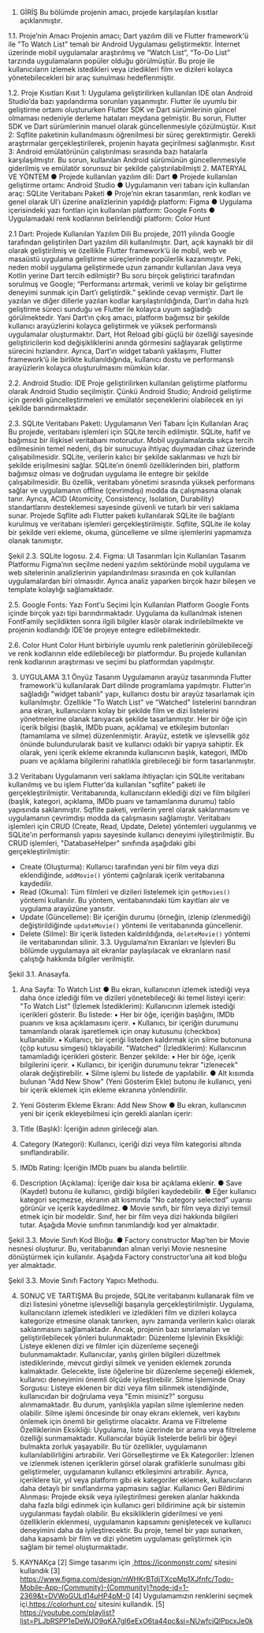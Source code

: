 1.	GİRİŞ
Bu bölümde projenin amacı, projede karşılaşılan kısıtlar açıklanmıştır.

1.1. Proje’nin Amacı
Projenin amacı; Dart yazılım dili ve Flutter framework'ü ile "To Watch List" temalı bir Android Uygulaması geliştirmektir. İnternet üzerinde mobil uygulamalar araştırılmış ve “Watch List”, “To-Do List” tarzında uygulamaların popüler olduğu görülmüştür. Bu proje ile kullanıcıların izlemek istedikleri veya izledikleri film ve dizileri kolayca yönetebilecekleri bir araç sunulması hedeflenmiştir.

1.2. Proje Kısıtları
Kısıt 1: Uygulama geliştirilirken kullanılan IDE olan Android Studio’da bazı yapılandırma sorunları yaşanmıştır. Flutter ile uyumlu bir geliştirme ortamı oluştururken Flutter SDK ve Dart sürümlerinin güncel olmaması nedeniyle derleme hataları meydana gelmiştir. Bu sorun, Flutter SDK ve Dart sürümlerinin manuel olarak güncellenmesiyle çözülmüştür.
Kısıt 2: Sqflite paketinin kullanılmasını öğrenilmesi bir süreç gerektirmiştir. Gerekli araştırmalar gerçekleştirilerek, projenin hayata geçirilmesi sağlanmıştır.
Kısıt 3: Android emülatörünün çalıştırılması sırasında bazı hatalarla karşılaşılmıştır. Bu sorun, kullanılan Android sürümünün güncellenmesiyle giderilmiş ve emülatör sorunsuz bir şekilde çalıştırılabilmişti
2.	MATERYAL VE YÖNTEM
● Projede kullanılan yazılım dili: Dart
● Projede kullanılan geliştirme ortamı: Android Studio 
● Uygulamanın veri tabanı için kullanılan araç: SQLite Veritabanı Paketi
● Proje’nin ekran tasarımları, renk kodları ve genel olarak UI’ı üzerine
analizlerinin yapıldığı platform: Figma
● Uygulama içerisindeki yazı fontları için kullanılan platform: Google Fonts
● Uygulamadaki renk kodlarının belirlendiği platform: Color Hunt

2.1 Dart: Projede Kullanılan Yazılım Dili
Bu projede, 2011 yılında Google tarafından geliştirilen Dart yazılım dili kullanılmıştır. Dart, açık kaynaklı bir dil olarak geliştirilmiş ve özellikle Flutter framework’ü ile mobil, web ve masaüstü uygulama geliştirme süreçlerinde popülerlik kazanmıştır. 
Peki, neden mobil uygulama geliştirmede uzun zamandır kullanılan Java veya Kotlin yerine Dart tercih edilmiştir? Bu soru birçok geliştirici tarafından sorulmuş ve Google; “Performansı artırmak, verimli ve kolay bir geliştirme deneyimi sunmak için Dart’ı geliştirdik.” şeklinde cevap vermiştir. Dart ile yazılan ve diğer dillerle yazılan kodlar karşılaştırıldığında, Dart’ın daha hızlı geliştirme süreci sunduğu ve Flutter ile kolayca uyum sağladığı görülmektedir. Yani Dart’ın çıkış amacı, platform bağımsız bir şekilde kullanıcı arayüzlerini kolayca geliştirmek ve yüksek performanslı uygulamalar oluşturmaktır.
Dart, Hot Reload gibi güçlü bir özelliği sayesinde geliştiricilerin kod değişikliklerini anında görmesini sağlayarak geliştirme sürecini hızlandırır. Ayrıca, Dart’ın widget tabanlı yaklaşımı, Flutter framework’ü ile birlikte kullanıldığında, kullanıcı dostu ve performanslı arayüzlerin kolayca oluşturulmasını mümkün kılar. 
 
2.2. Android Studio: IDE
Proje geliştirilirken kullanılan geliştirme platformu olarak Android Studio seçilmiştir. Çünkü  Android Studio; Android geliştirme için gerekli güncelleştirmeleri ve emülatör seçeneklerini olabilecek en iyi şekilde barındırmaktadır.

2.3. SQLite Veritabanı Paketi: Uygulamanın Veri Tabanı İçin Kullanılan Araç
Bu projede, veritabanı işlemleri için SQLite tercih edilmiştir. SQLite, hafif ve bağımsız bir ilişkisel veritabanı motorudur. Mobil uygulamalarda sıkça tercih edilmesinin temel nedeni, dış bir sunucuya ihtiyaç duymadan cihaz üzerinde çalışabilmesidir. SQLite, verilerin kalıcı bir şekilde saklanması ve hızlı bir şekilde erişilmesini sağlar.
SQLite’ın önemli özelliklerinden biri, platform bağımsız olması ve doğrudan uygulama ile entegre bir şekilde çalışabilmesidir. Bu özellik, veritabanı yönetimi sırasında yüksek performans sağlar ve uygulamanın offline (çevrimdışı) modda da çalışmasına olanak tanır. Ayrıca, ACID (Atomicity, Consistency, Isolation, Durability) standartlarını desteklemesi sayesinde güvenli ve tutarlı bir veri saklama sunar.
Projede Sqflite adlı Flutter paketi kullanılarak SQLite ile bağlantı kurulmuş ve veritabanı işlemleri gerçekleştirilmiştir. Sqflite, SQLite ile kolay bir şekilde veri ekleme, okuma, güncelleme ve silme işlemlerini yapmamıza olanak tanımıştır.

 
Şekil 2.3. SQLite logosu.
2.4. Figma: UI Tasarımları İçin Kullanılan Tasarım Platformu
Figma’nın seçilme nedeni yazılım sektöründe mobil uygulama ve web sitelerinin analizlerinin yapılandırılması sırasında en çok kullanılan uygulamalardan biri olmasıdır. Ayrıca analiz yaparken birçok hazır bileşen ve template kolaylığı sağlamaktadır.
 

2.5. Google Fonts: Yazı Font’u Seçimi İçin Kullanılan Platform
Google Fonts içinde birçok yazı tipi barındırmaktadır. Uygulama da kullanılmak istenen FontFamily seçildikten sonra ilgili bilgiler klasör olarak indirilebilmekte ve projenin kodlandığı IDE’de projeye entegre edilebilmektedir.


2.6. Color Hunt
Color Hunt birbiriyle uyumlu renk paletlerinin görülebileceği ve renk kodlarının elde edilebileceği bir platformdur. Bu projede kullanılan renk kodlarının araştırması ve seçimi bu platformdan yapılmıştır.

3.	UYGULAMA
3.1 Önyüz Tasarım 
Uygulamanın arayüz tasarımında Flutter framework'ü kullanılarak Dart dilinde programlama yapılmıştır. Flutter’ın sağladığı "widget tabanlı" yapı, kullanıcı dostu bir arayüz tasarlamak için kullanılmıştır. Özellikle "To Watch List" ve "Watched" listelerini barındıran ana ekran, kullanıcıların kolay bir şekilde film ve dizi listelerini yönetmelerine olanak tanıyacak şekilde tasarlanmıştır. 
Her bir öğe için içerik bilgisi (başlık, IMDb puanı, açıklama) ve etkileşim butonları (tamamlama ve silme) düzenlenmiştir. Arayüz, estetik ve işlevsellik göz önünde bulundurularak basit ve kullanıcı odaklı bir yapıya sahiptir. Ek olarak, yeni içerik ekleme ekranında kullanıcının başlık, kategori, IMDb puanı ve açıklama bilgilerini rahatlıkla girebileceği bir form tasarlanmıştır.

3.2 Veritabanı
Uygulamanın veri saklama ihtiyaçları için SQLite veritabanı kullanılmış ve bu işlem Flutter'da kullanılan "sqflite" paketi ile gerçekleştirilmiştir. Veritabanında, kullanıcıların eklediği dizi ve film bilgileri (başlık, kategori, açıklama, IMDb puanı ve tamamlanma durumu) tablo yapısında saklanmıştır. Sqflite paketi, verilerin yerel olarak saklanmasını ve uygulamanın çevrimdışı modda da çalışmasını sağlamıştır.
Veritabanı işlemleri için CRUD (Create, Read, Update, Delete) yöntemleri uygulanmış ve SQLite'ın performanslı yapısı sayesinde kullanıcı deneyimi iyileştirilmiştir. Bu CRUD işlemleri, "DatabaseHelper" sınıfında aşağıdaki gibi gerçekleştirilmiştir:
- Create (Oluşturma): Kullanıcı tarafından yeni bir film veya dizi eklendiğinde, `addMovie()` yöntemi çağrılarak içerik veritabanına kaydedilir.
- Read (Okuma): Tüm filmleri ve dizileri listelemek için `getMovies()` yöntemi kullanılır. Bu yöntem, veritabanındaki tüm kayıtları alır ve uygulama arayüzüne yansıtır.
- Update (Güncelleme): Bir içeriğin durumu (örneğin, izlenip izlenmediği) değiştirildiğinde `updateMovie()` yöntemi ile veritabanında güncellenir.
- Delete (Silme): Bir içerik listeden kaldırıldığında, `deleteMovie()` yöntemi ile veritabanından silinir.
3.3. Uygulama’nın Ekranları ve İşlevleri
Bu bölümde uygulamaya ait ekranlar paylaşılacak ve ekranların nasıl çalıştığı hakkında bilgiler verilmiştir.
 
Şekil 3.1. Anasayfa.
 
1. Ana Sayfa: To Watch List
●	Bu ekran, kullanıcının izlemek istediği veya daha önce izlediği film ve dizileri yönetebileceği iki temel listeyi içerir:
"To Watch List" (İzlemek İstediklerim): Kullanıcının izlemek istediği içerikleri gösterir. Bu listede:
▪	Her bir öğe, içeriğin başlığını, IMDb puanını ve kısa açıklamasını içerir.
▪	Kullanıcı, bir içeriğin durumunu tamamlandı olarak işaretlemek için onay kutusunu (checkbox) kullanabilir.
▪	Kullanıcı, bir içeriği listeden kaldırmak için silme butonuna (çöp kutusu simgesi) tıklayabilir.
"Watched" (İzlediklerim): Kullanıcının tamamladığı içerikleri gösterir. Benzer şekilde:
▪	Her bir öğe, içerik bilgilerini içerir.
▪	Kullanıcı, bir içeriğin durumunu tekrar "izlenecek" olarak değiştirebilir.
▪	Silme işlemi bu listede de yapılabilir.
●	Alt kısımda bulunan "Add New Show" (Yeni Gösterim Ekle) butonu ile kullanıcı, yeni bir içerik eklemek için ekleme ekranına yönlendirilir.

2. Yeni Gösterim Ekleme Ekranı: Add New Show
●	Bu ekran, kullanıcının yeni bir içerik ekleyebilmesi için gerekli alanları içerir:
1.	Title (Başlık): İçeriğin adının girileceği alan.
2.	Category (Kategori): Kullanıcı, içeriği dizi veya film kategorisi altında sınıflandırabilir.
3.	IMDb Rating: İçeriğin IMDb puanı bu alanda belirtilir.
4.	Description (Açıklama): İçeriğe dair kısa bir açıklama eklenir.
●	Save (Kaydet) butonu ile kullanıcı, girdiği bilgileri kaydedebilir.
●	Eğer kullanıcı kategori seçmezse, ekranın alt kısmında "No category selected" uyarısı görünür ve içerik kaydedilmez.
●	Movie sınıfı, bir film veya diziyi temsil etmek için bir modeldir. Sınıf, her bir film veya dizi hakkında bilgileri tutar. Aşağıda Movie sınıfının tanımlandığı kod yer almaktadır.
 
Şekil 3.3. Movie Sınıfı Kod Bloğu.
●	Factory constructor Map’ten bir Movie nesnesi oluşturur. Bu, veritabanından alınan veriyi Movie nesnesine dönüştürmek için kullanılır. Aşağıda Factory constructor’una ait kod bloğu yer almaktadır.
 
Şekil 3.3. Movie Sınıfı Factory Yapıcı Methodu.

4.	SONUÇ VE TARTIŞMA
Bu projede, SQLite veritabanını kullanarak film ve dizi listesini yönetme işlevselliği başarıyla gerçekleştirilmiştir. Uygulama, kullanıcıların izlemek istedikleri ve izledikleri film ve dizileri kolayca kategorize etmesine olanak tanırken, aynı zamanda verilerin kalıcı olarak saklanmasını sağlamaktadır. Ancak, projenin bazı sınırlamaları ve geliştirilebilecek yönleri bulunmaktadır:
Düzenleme İşlevinin Eksikliği:
Listeye eklenen dizi ve filmler için düzenleme seçeneği bulunmamaktadır. Kullanıcılar, yanlış girilen bilgileri düzeltmek istediklerinde, mevcut girdiyi silmek ve yeniden eklemek zorunda kalmaktadır. Gelecekte, liste öğelerine bir düzenleme seçeneği eklemek, kullanıcı deneyimini önemli ölçüde iyileştirebilir.
Silme İşleminde Onay Sorgusu:
Listeye eklenen bir dizi veya film silinmek istendiğinde, kullanıcıdan bir doğrulama veya "Emin misiniz?" sorgusu alınmamaktadır. Bu durum, yanlışlıkla yapılan silme işlemlerine neden olabilir. Silme işlemi öncesinde bir onay ekranı eklemek, veri kaybını önlemek için önemli bir geliştirme olacaktır.
Arama ve Filtreleme Özelliklerinin Eksikliği:
Uygulama, liste üzerinde bir arama veya filtreleme özelliği sunmamaktadır. Kullanıcılar büyük listelerde belirli bir öğeyi bulmakta zorluk yaşayabilir. Bu tür özellikler, uygulamanın kullanılabilirliğini artırabilir.
Veri Görselleştirme ve Ek Kategoriler:
İzlenen ve izlenmek istenen içeriklerin görsel olarak grafiklerle sunulması gibi geliştirmeler, uygulamanın kullanıcı etkileşimini artırabilir. Ayrıca, içeriklere tür, yıl veya platform gibi ek kategoriler eklemek, kullanıcıların daha detaylı bir sınıflandırma yapmasını sağlar.
Kullanıcı Geri Bildirimi Alınması:
Projede eksik veya iyileştirilmesi gereken alanlar hakkında daha fazla bilgi edinmek için kullanıcı geri bildirimine açık bir sistemin uygulanması faydalı olabilir.
Bu eksikliklerin giderilmesi ve yeni özelliklerin eklenmesi, uygulamanın kapsamını genişletecek ve kullanıcı deneyimini daha da iyileştirecektir. Bu proje, temel bir yapı sunarken, daha kapsamlı bir film ve dizi yönetim uygulaması geliştirmek için sağlam bir temel oluşturmaktadır.
 

6. KAYNAKça
[2]	Simge tasarımı için ,https://iconmonstr.com/ sitesini kullandık
[3] https://www.figma.com/design/nWHKrBTdjTXcpMp1XJfnfc/Todo-Mobile-App-(Community)-(Community)?node-id=1-2369&t=DVWoGULd14uHP4pM-0
[4]	Uygulamamızın renklerini seçmek içi,https://colorhunt.co/ sitesini kullandık.
[5]    https://youtube.com/playlist?list=PLJbRSPP1eDeWJO9qKA7gI6eExO6ta44pc&si=NUwfcjQlPpcxJe0k
